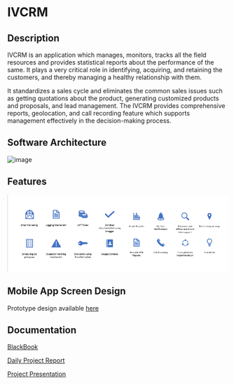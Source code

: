 # IVCRM

## Description
IVCRM is an application which manages, monitors, tracks all the field resources and provides statistical reports about the performance of the same. It plays a very critical role in identifying, acquiring, and retaining the customers, and thereby managing a healthy relationship with them. 

It standardizes a sales cycle and eliminates the common sales issues such as getting quotations about the product, generating customized products and proposals, and lead management. The IVCRM provides comprehensive reports, geolocation, and call recording feature which supports management effectively in the decision-making process.

## Software Architecture
![image](https://user-images.githubusercontent.com/44437936/115673937-cb716800-a36a-11eb-9804-adbcc6b07cd1.png)

## Features
![IVCRM Features](https://github.com/PuravUdayDesai/IVCRM/blob/master/IVCRM%20Features.png)

## Mobile App Screen Design
Prototype design available [here](https://docs.google.com/spreadsheets/d/12jaM6az_u4vIJ14rkUFdtzKLr0t6Bl-2Mbw3KUIDx2I/edit?usp=sharing)

## Documentation

[BlackBook](BlackBook.pdf)

[Daily Project Report](Daily%20Project%20Report.docx)

[Project Presentation](IVCRM.pptx)

